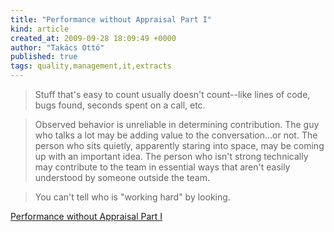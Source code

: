 ```yaml
---
title: "Performance without Appraisal Part I"
kind: article
created_at: 2009-09-28 18:09:49 +0000
author: "Takács Ottó"
published: true
tags: quality,management,it,extracts
---
```

>Stuff that's easy to count usually doesn't count--like lines of code, bugs found, seconds spent on a call, etc.

>Observed behavior is unreliable in determining contribution. The guy who talks a lot may be adding value to the conversation...or not. The person who sits quietly, apparently staring into space, may be coming up with an important idea. The person who isn't strong technically may contribute to the team in essential ways that aren't easily understood by someone outside the team.

>You can't tell who is "working hard" by looking. 

[Performance without Appraisal Part I](http://www.estherderby.com/weblog/2009/09/performance-without-appraisal-part-i.html "Perofmance without appraisal")

<div class='old-comments'></div>